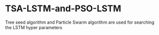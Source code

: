 # TSA-LSTM-and-PSO-LSTM
Tree seed algorithm and Particle Swarm algorithm are used for searching the LSTM  hyper parameters
